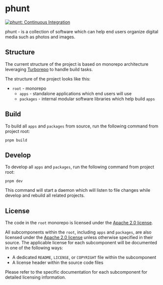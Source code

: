 # phunt

[![phunt: Continuous Integration](https://github.com/112dev/phunt/actions/workflows/ci.yml/badge.svg)](https://github.com/112dev/phunt/actions/workflows/ci.yml)

phunt - is a collection of software which can help end users organize digital media such as photos and images.

## Structure

The current structure of the project is based on monorepo architecture leveraging [Turborepo](https://turbo.build/) to
handle build tasks.

The structure of the project looks like this:

- `root` - monorepo
  - `apps` - standalone applications which end users will use
  - `packages` - internal modular software libraries which help build `apps`

## Build

To build all `apps` and `packages` from source, run the following command from project root:

```
pnpm build
```

## Develop

To develop all `apps` and `packages`, run the following command from project root:

```
pnpm dev
```

This command will start a daemon which will listen to file changes while develop and rebuild all related projects.

## License

The code in the `root` monorepo is licensed under the [Apache 2.0 license](http://www.apache.org/licenses/LICENSE-2.0).

All subcomponents within the `root`, including `apps` and `packages`, are also licensed under
the [Apache 2.0 license](http://www.apache.org/licenses/LICENSE-2.0) unless otherwise specified in their source. The
applicable license for each subcomponent will be documented in one of the following ways:

- A dedicated `README`, `LICENSE`, or `COPYRIGHT` file within the subcomponent
- A license header within the source code files

Please refer to the specific documentation for each subcomponent for detailed licensing information.
